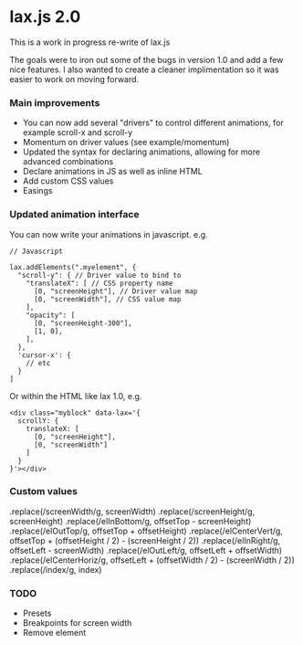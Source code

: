 # lax.js 2.0
This is a work in progress re-write of lax.js

The goals were to iron out some of the bugs in version 1.0 and add a few nice features. I also wanted to create a cleaner implimentation so it was easier to work on moving forward.

### Main improvements
- You can now add several "drivers" to control different animations, for example scroll-x and scroll-y
- Momentum on driver values (see example/momentum)
- Updated the syntax for declaring animations, allowing for more advanced combinations
- Declare animations in JS as well as inline HTML
- Add custom CSS values
- Easings 

### Updated animation interface

You can now write your animations in javascript. e.g.

```
// Javascript 

lax.addElements(".myelement", {
  "scroll-y": { // Driver value to bind to 
    "translateX": [ // CSS property name
      [0, "screenHeight"], // Driver value map
      [0, "screenWidth"], // CSS value map
    ],
    "opacity": [ 
      [0, "screenHeight-300"],
      [1, 0],
    ],
  },
  'cursor-x': {
    // etc
  }
]
```

Or within the HTML like lax 1.0, e.g.

```
<div class="myblock" data-lax='{ 
  scrollY: {
    translateX: [
      [0, "screenHeight"],
      [0, "screenWidth"]
    ]
  }
}'></div>

```

### Custom values
.replace(/screenWidth/g, screenWidth)
.replace(/screenHeight/g, screenHeight)
.replace(/elInBottom/g, offsetTop - screenHeight)
.replace(/elOutTop/g, offsetTop + offsetHeight)
.replace(/elCenterVert/g, offsetTop + (offsetHeight / 2) - (screenHeight / 2))
.replace(/elInRight/g, offsetLeft - screenWidth)
.replace(/elOutLeft/g, offsetLeft + offsetWidth)
.replace(/elCenterHoriz/g, offsetLeft + (offsetWidth / 2) - (screenWidth / 2))
.replace(/index/g, index)

### TODO
- Presets
- Breakpoints for screen width
- Remove element 